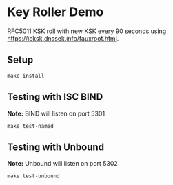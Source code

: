 # Key Roller Demo

RFC5011 KSK roll with new KSK every 90 seconds using https://icksk.dnssek.info/fauxroot.html.

## Setup

    make install

## Testing with ISC BIND

**Note:** BIND will listen on port 5301

    make test-named

## Testing with Unbound

**Note:** Unbound will listen on port 5302

    make test-unbound
